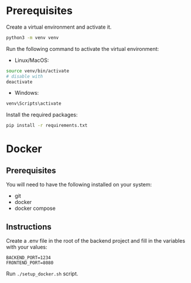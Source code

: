 # Prerequisites

Create a virtual environment and activate it.

```bash
python3 -m venv venv
```
Run the following command to activate the virtual environment:

- Linux/MacOS:
```bash
source venv/bin/activate
# disable with
deactivate
```

- Windows:
```bash
venv\Scripts\activate
```

Install the required packages:

```bash
pip install -r requirements.txt
```

# Docker

## Prerequisites

You will need to have the following installed on your system:

- git
- docker
- docker compose

## Instructions

Create a .env file in the root of the backend project and fill in the variables with your values:
```
BACKEND_PORT=1234
FRONTEND_PORT=8080
```

Run `./setup_docker.sh` script.


